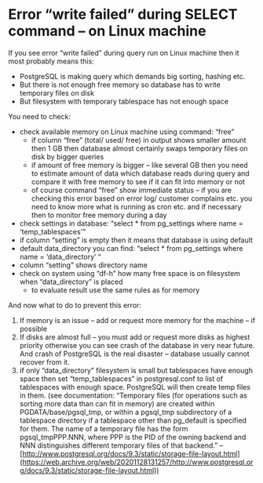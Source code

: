 # Error “write failed” during SELECT command – on Linux machine

If you see error “write failed” during query run on Linux machine then it most probably means this:

* PostgreSQL is making query which demands big sorting, hashing etc.
* But there is not enough free memory so database has to write temporary files on disk
* But filesystem with temporary tablespace has not enough space

You need to check:

* check available memory on Linux machine using command: “free”
  * if column “free” (total/ used/ free) in output shows smaller amount then 1 GB then database almost certainly swaps temporary files on disk by bigger queries
  * if amount of free memory is bigger – like several GB then you need to estimate amount of data which database reads during query and compare it with free memory to see if it can fit into memory or not
  * of course command “free” show immediate status – if you are checking this error based on error log/ customer complains etc. you need to know more what is running as cron etc. and if necessary then to monitor free memory during a day
* check settings in database: “select * from pg_settings where name = ‘temp_tablespaces'”
* if column “setting” is empty then it means that database is using default
* default data_directory you can find: “select * from pg_settings where name = ‘data_directory’ “
* column “setting” shows directory name
* check on system using “df-h” how many free space is on filesystem when “data_directory” is placed
  * to evaluate result use the same rules as for memory

And now what to do to prevent this error:

1. If memory is an issue – add or request more memory for the machine – if possible
2. If disks are almost full – you must add or request more disks as highest priority otherwise you can see crash of the database in very near future. And crash of PostgreSQL is the real disaster – database usually cannot recover from it.
3. if only “data_directory” filesystem is small but tablespaces have enough space then set “temp_tablespaces” in postgresql.conf to list of tablespaces with enough space. PostgreSQL will then create temp files in them. (see documentation: “Temporary files (for operations such as sorting more data than can fit in memory) are created within PGDATA/base/pgsql_tmp, or within a pgsql_tmp subdirectory of a tablespace directory if a tablespace other than pg_default is specified for them. The name of a temporary file has the form pgsql_tmpPPP.NNN, where PPP is the PID of the owning backend and NNN distinguishes different temporary files of that backend.” – [http://www.postgresql.org/docs/9.3/static/storage-file-layout.html](https://web.archive.org/web/20201128131257/http://www.postgresql.org/docs/9.3/static/storage-file-layout.html))
